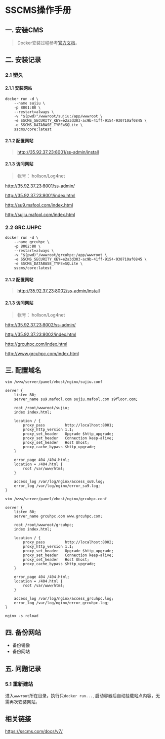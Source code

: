 # SSCMS操作手册

## 一. 安装CMS
>  Docker安装过程参考[官方文档](https://sscms.com/docs/v7/getting-started/)。



## 二. 安装记录

### 2.1 塑久

#### 2.1.1 安装网站

```shell
docker run -d \
    --name sujiu \
    -p 8001:80 \
    --restart=always \
    -v "$(pwd)"/wwwroot/sujiu:/app/wwwroot \
    -e SSCMS_SECURITY_KEY=e2a3d303-ac9b-41ff-9154-930710af0845 \
    -e SSCMS_DATABASE_TYPE=SQLite \
    sscms/core:latest
```

#### 2.1.2 配置网站

>  http://35.92.37.23:8001/ss-admin/install

#### 2.1.3 访问网站

> 帐号： hollson/Log4net

http://35.92.37.23:8001/ss-admin/

http://35.92.37.23:8001/index.html

http://su9.mafool.com/index.html

http://sujiu.mafool.com/index.html





### 2.2 GRC.UHPC

```shell
docker run -d \
    --name grcuhpc \
    -p 8002:80 \
    --restart=always \
    -v "$(pwd)"/wwwroot/grcuhpc:/app/wwwroot \
    -e SSCMS_SECURITY_KEY=e2a3d303-ac9b-41ff-9154-930710af0845 \
    -e SSCMS_DATABASE_TYPE=SQLite \
    sscms/core:latest
```

#### 2.1.2 配置网站

>  http://35.92.37.23:8002/ss-admin/install

#### 2.1.3 访问网站

> 帐号： hollson/Log4net

http://35.92.37.23:8002/ss-admin/

http://35.92.37.23:8002/index.html

http://grcuhpc.com/index.html

http://www.grcuhpc.com/index.html





## 三. 配置域名

```shell
vim /www/server/panel/vhost/nginx/sujiu.conf
```

```nginx
server {
    listen 80;
    server_name su9.mafool.com sujiu.mafool.com s9floor.com;

    root /root/wwwroot/sujiu;
    index index.html;

    location / {
        proxy_pass         http://localhost:8001;
        proxy_http_version 1.1;
        proxy_set_header   Upgrade $http_upgrade;
        proxy_set_header   Connection keep-alive;
        proxy_set_header   Host $host;
        proxy_cache_bypass $http_upgrade;
    }

    error_page 404 /404.html;
    location = /404.html {
        root /var/www/html;
    }

    access_log /var/log/nginx/access_su9.log;
    error_log /var/log/nginx/error_su9.log;
}
```

```shell
vim /www/server/panel/vhost/nginx/grcuhpc.conf
```

```nginx
server {
    listen 80;
    server_name grcuhpc.com www.grcuhpc.com;

    root /root/wwwroot/grcuhpc;
    index index.html;

    location / {
        proxy_pass         http://localhost:8002;
        proxy_http_version 1.1;
        proxy_set_header   Upgrade $http_upgrade;
        proxy_set_header   Connection keep-alive;
        proxy_set_header   Host $host;
        proxy_cache_bypass $http_upgrade;
    }

    error_page 404 /404.html;
    location = /404.html {
        root /var/www/html;
    }

    access_log /var/log/nginx/access_grcuhpc.log;
    error_log /var/log/nginx/error_grcuhpc.log;
}
```

```shell
nginx -s reload
```



## 四. 备份网站

- 备份镜像
- 备份网站



## 五. 问题记录

### 5.1 重新建站

进入`wwwroot`所在目录，执行只`docker run...`, 启动容器后自动挂载站点内容，无需再次安装网站。







## 相关链接

https://sscms.com/docs/v7/
